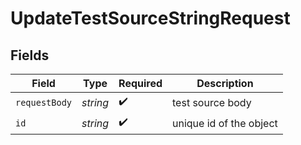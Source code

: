 # UpdateTestSourceStringRequest


## Fields

| Field                   | Type                    | Required                | Description             |
| ----------------------- | ----------------------- | ----------------------- | ----------------------- |
| `requestBody`           | *string*                | :heavy_check_mark:      | test source body        |
| `id`                    | *string*                | :heavy_check_mark:      | unique id of the object |
